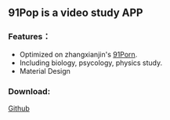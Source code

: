 ## 91Pop is a video study APP

### Features：

- Optimized on zhangxianjin's [91Porn](https://github.com/zhaoxianjin/91porn).
- Including biology, psycology, physics study.
- Material Design

### Download:

[Github](https://github.com/DanteAndroid/91Pop/releases)
